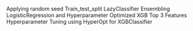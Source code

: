 Applying random seed
Train_test_split
LazyClassifier
Ensembling LogisticRegression and Hyperparameter Optimized XGB
Top 3 Features
Hyperparameter Tuning using HyperOpt for XGBClassifier
